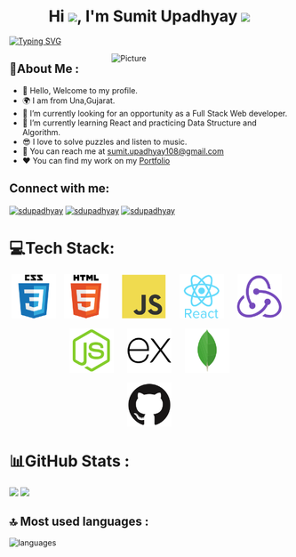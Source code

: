 <h1 align="center">Hi <img src="https://i.pinimg.com/originals/b9/37/12/b9371273ae94a946e92074d1b9696680.gif" width="55"/>, I'm Sumit Upadhyay <img src="https://camo.githubusercontent.com/d3359cb00ab0b5ed8f2e1fe3fceb4fbaf3b614340f8c0db99c17b9f50b351770/68747470733a2f2f656d6f6a69732e736c61636b6d6f6a69732e636f6d2f656d6f6a69732f696d616765732f313533313834393433302f343234362f626c6f622d73756e676c61737365732e6769663f31353331383439343330" width="35"/></h1>  


[![Typing SVG](https://readme-typing-svg.herokuapp.com/?lines=Front+End+Developer;Problem+Solver;Full+Stack+Developer;continuous+Learner)](https://git.io/typing-svg)

<img align='right' src="https://media2.giphy.com/media/qgQUggAC3Pfv687qPC/giphy.gif?cid=ecf05e47cq8zq18nxebpo5t2r1dgnmyddibdq953rd74v2xb&rid=giphy.gif&ct=g" height="" width="320" alt="Picture">

## 💫About Me :

   - 👋 Hello, Welcome to my profile.
   - 🌍 I am from Una,Gujarat.
   - 🌱 I’m currently looking for an opportunity as a Full Stack Web developer.
   - 🔭 I’m currently learning React and practicing Data Structure and Algorithm.
   - 😎 I love to solve puzzles and listen to music.
  - 💬 You can reach me at sumit.upadhyay108@gmail.com
  - ❤️ You can find my work on my [Portfolio](https://sumit-upadhyay-portfolio-website.netlify.app/)
    
##  Connect with me:  
<p align="left">  
<a href="https://twitter.com/upadhyay108" target="blank"><img align="center" src="https://raw.githubusercontent.com/rahuldkjain/github-profile-readme-generator/master/src/images/icons/Social/twitter.svg" alt="sdupadhyay" height="30" width="40" /></a>  
<a href="https://linkedin.com/in/sumit-upadhyay-28669a23a" target="blank"><img align="center" src="https://raw.githubusercontent.com/rahuldkjain/github-profile-readme-generator/master/src/images/icons/Social/linked-in-alt.svg" alt="sdupadhyay" height="30" width="40" /></a>  
<a href="https://codesandbox.com/sdupadhyay" target="blank"><img align="center" src="https://raw.githubusercontent.com/rahuldkjain/github-profile-readme-generator/master/src/images/icons/Social/codesandbox.svg" alt="sdupadhyay" height="30" width="40" /></a>  
</p>

# 💻Tech Stack:

<p align="center">  <img src="https://raw.githubusercontent.com/devicons/devicon/master/icons/css3/css3-original-wordmark.svg" alt="css3" width="80" height="80"/>  <img hspace="10" src="https://raw.githubusercontent.com/devicons/devicon/master/icons/html5/html5-original-wordmark.svg" alt="html5" width="80" height="80"/>  <img hspace="10" src="https://raw.githubusercontent.com/devicons/devicon/master/icons/javascript/javascript-original.svg" alt="javascript" width="80" height="80"/>  <img hspace="10" src="https://raw.githubusercontent.com/devicons/devicon/master/icons/react/react-original-wordmark.svg" alt="react" width="80" height="80"/>  <img hspace="10" src="https://raw.githubusercontent.com/devicons/devicon/master/icons/redux/redux-original.svg" alt="redux" width="80" height="80"/>
</p>
<p align="center"> <img hspace="10" src="https://raw.githubusercontent.com/devicons/devicon/master/icons/nodejs/nodejs-original.svg" alt="redux" width="80" height="80"/>
<img hspace="10" src="https://raw.githubusercontent.com/devicons/devicon/master/icons/express/express-original.svg" alt="redux" width="80" height="80"/>
<img hspace="10" src="https://raw.githubusercontent.com/devicons/devicon/master/icons/mongodb/mongodb-original.svg" alt="redux" width="80" height="80"/>
</p>
<p align="center">
<img hspace="10" src="https://raw.githubusercontent.com/devicons/devicon/master/icons/github/github-original.svg" alt="redux" width="80" height="80"/>
</p>

  
# 📊GitHub Stats :
<div>
  <img src="https://github-readme-stats.vercel.app/api?username=sdupadhyay&show_icons=true&hide_border=true&theme=merko" />
  <img  src="https://github-readme-streak-stats.herokuapp.com/?user=sdupadhyay&hide_border=true&theme=merko" />
</div>

## 🔝 Most used languages :
  <img alt="languages" src="https://github-readme-stats.vercel.app/api/top-langs/?username=sdupadhyay&layout=compact&hide_border=true&theme=merko" />
  

